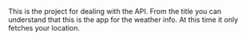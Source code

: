 This is the project for dealing with the API. From the title you can understand that this is the app for the weather info. At this time it only fetches your location.